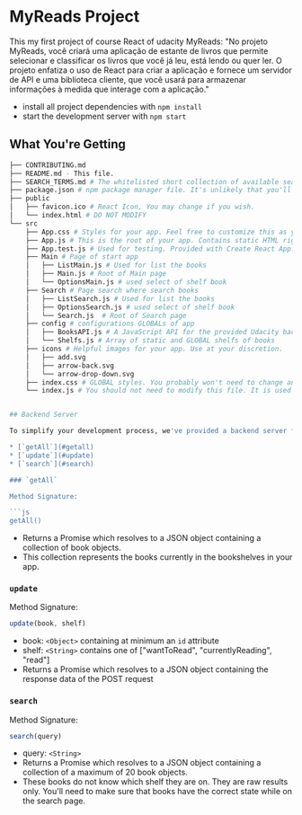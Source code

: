 # MyReads Project

This my first project of course React of udacity MyReads: "No projeto MyReads, você criará uma aplicação de estante de livros que permite selecionar e classificar os livros que você já leu, está lendo ou quer ler. O projeto enfatiza o uso de React para criar a aplicação e fornece um servidor de API e uma biblioteca cliente, que você usará para armazenar informações à medida que interage com a aplicação."

* install all project dependencies with `npm install`
* start the development server with `npm start`

## What You're Getting
```bash
├── CONTRIBUTING.md
├── README.md - This file.
├── SEARCH_TERMS.md # The whitelisted short collection of available search terms for you to use with your app.
├── package.json # npm package manager file. It's unlikely that you'll need to modify this.
├── public
│   ├── favicon.ico # React Icon, You may change if you wish.
│   └── index.html # DO NOT MODIFY
└── src
    ├── App.css # Styles for your app. Feel free to customize this as you desire.
    ├── App.js # This is the root of your app. Contains static HTML right now.
    ├── App.test.js # Used for testing. Provided with Create React App. Testing is encouraged, but not required.
    ├── Main # Page of start app
    │   ├── ListMain.js # Used for list the books 
    │   ├── Main.js # Root of Main page
    │   └── OptionsMain.js # used select of shelf book
    ├── Search # Page search where search books
    │   ├── ListSearch.js # Used for list the books 
    │   ├── OptionsSearch.js # used select of shelf book
    │   └── Search.js  # Root of Search page
    ├── config # configurations GLOBALs of app
    │   ├── BooksAPI.js # A JavaScript API for the provided Udacity backend. Instructions for the methods are below.
    │   └── Shelfs.js # Array of static and GLOBAL shelfs of books
    ├── icons # Helpful images for your app. Use at your discretion.
    │   ├── add.svg
    │   ├── arrow-back.svg
    │   └── arrow-drop-down.svg
    ├── index.css # GLOBAL styles. You probably won't need to change anything here.
    └── index.js # You should not need to modify this file. It is used for DOM rendering only.


## Backend Server

To simplify your development process, we've provided a backend server for you to develop against. The provided file [`BooksAPI.js`](src/config/BooksAPI.js) contains the methods you will need to perform necessary operations on the backend:

* [`getAll`](#getall)
* [`update`](#update)
* [`search`](#search)

### `getAll`

Method Signature:

```js
getAll()
```

* Returns a Promise which resolves to a JSON object containing a collection of book objects.
* This collection represents the books currently in the bookshelves in your app.

### `update`

Method Signature:

```js
update(book, shelf)
```

* book: `<Object>` containing at minimum an `id` attribute
* shelf: `<String>` contains one of ["wantToRead", "currentlyReading", "read"]  
* Returns a Promise which resolves to a JSON object containing the response data of the POST request

### `search`

Method Signature:

```js
search(query)
```

* query: `<String>`
* Returns a Promise which resolves to a JSON object containing a collection of a maximum of 20 book objects.
* These books do not know which shelf they are on. They are raw results only. You'll need to make sure that books have the correct state while on the search page.
